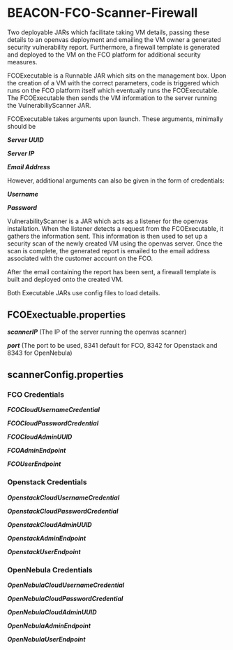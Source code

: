 # BEACON-FCO-Scanner-Firewall

Two deployable JARs which facilitate taking VM details, passing these details to an openvas deployment and emailing the VM owner a generated security vulnerability report.  Furthermore, a firewall template is generated and deployed to the VM on the FCO platform for additional security measures.

FCOExecutable is a Runnable JAR which sits on the management box.  Upon the creation of a VM with the correct parameters, code is triggered which runs on the FCO platform itself which eventually runs the FCOExecutable. The FCOExecutable then sends the VM information to the server running the VulnerabiliyScanner JAR.

FCOExecutable takes arguments upon launch.  These arguments, minimally should be

***Server UUID***

***Server IP***

***Email Address***

However, additional arguments can also be given in the form of credentials:

***Username***

***Password***

VulnerabilityScanner is a JAR which acts as a listener for the openvas installation.  When the listener detects a request from the FCOExecutable, it gathers the information sent.  This information is then used to set up a security scan of the newly created VM using the openvas server.  Once the scan is complete, the generated report is emailed to the email address associated with the customer account on the FCO.  

After the email containing the report has been sent, a firewall template is built and deployed onto the created VM.

Both Executable JARs use config files to load details.

## FCOExectuable.properties

***scannerIP*** (The IP of the server running the openvas scanner)

***port*** (The port to be used, 8341 default for FCO, 8342 for Openstack and 8343 for OpenNebula)

## scannerConfig.properties

### FCO Credentials

***FCOCloudUsernameCredential***

***FCOCloudPasswordCredential***

***FCOCloudAdminUUID***

***FCOAdminEndpoint***

***FCOUserEndpoint***

### Openstack Credentials

***OpenstackCloudUsernameCredential***

***OpenstackCloudPasswordCredential***

***OpenstackCloudAdminUUID***

***OpenstackAdminEndpoint***

***OpenstackUserEndpoint***

### OpenNebula Credentials
	
***OpenNebulaCloudUsernameCredential***

***OpenNebulaCloudPasswordCredential***

***OpenNebulaCloudAdminUUID***

***OpenNebulaAdminEndpoint***

***OpenNebulaUserEndpoint***
